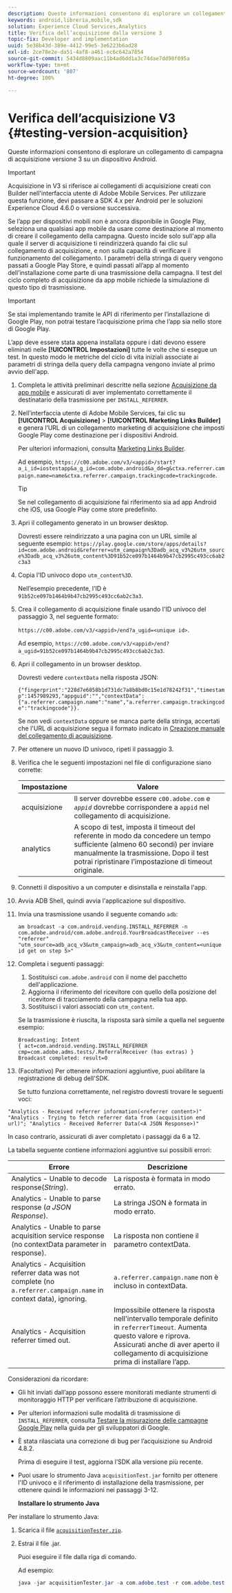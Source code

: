 ```yaml
---
description: Queste informazioni consentono di esplorare un collegamento di campagna di acquisizione versione 3 su un dispositivo Android.
keywords: android,libreria,mobile,sdk
solution: Experience Cloud Services,Analytics
title: Verifica dell’acquisizione dalla versione 3
topic-fix: Developer and implementation
uuid: 5e38b43d-389e-4412-99e5-3e6223b6ad28
exl-id: 2ce78e2e-da51-4af8-a461-ec6c642a7854
source-git-commit: 5434d8809aac11b4ad6dd1a3c74dae7dd98f095a
workflow-type: tm+mt
source-wordcount: '807'
ht-degree: 100%

---
```


# Verifica dell’acquisizione V3  {#testing-version-acquisition}

Queste informazioni consentono di esplorare un collegamento di campagna di acquisizione versione 3 su un dispositivo Android.

>[!IMPORTANT]
>
>Acquisizione in V3 si riferisce ai collegamenti di acquisizione creati con Builder nell&#39;interfaccia utente di Adobe Mobile Services. Per utilizzare questa funzione, devi passare a SDK 4.x per Android per le soluzioni Experience Cloud 4.6.0 o versione successiva.

Se l’app per dispositivi mobili non è ancora disponibile in Google Play, seleziona una qualsiasi app mobile da usare come destinazione al momento di creare il collegamento della campagna. Questo incide solo sull&#39;app alla quale il server di acquisizione ti reindirizzerà quando fai clic sul collegamento di acquisizione, e non sulla capacità di verificare il funzionamento del collegamento. I parametri della stringa di query vengono passati a Google Play Store, e quindi passati all’app al momento dell’installazione come parte di una trasmissione della campagna. Il test del ciclo completo di acquisizione da app mobile richiede la simulazione di questo tipo di trasmissione.

>[!IMPORTANT]
>
>Se stai implementando tramite le API di riferimento per l’installazione di Google Play, non potrai testare l’acquisizione prima che l’app sia nello store di Google Play.

L’app deve essere stata appena installata oppure i dati devono essere eliminati nelle **[!UICONTROL Impostazioni]** tutte le volte che si esegue un test. In questo modo le metriche del ciclo di vita iniziali associate ai parametri di stringa della query della campagna vengono inviate al primo avvio dell&#39;app.

1. Completa le attività preliminari descritte nella sezione [Acquisizione da app mobile](/help/android/acquisition-main/acquisition.md) e assicurati di aver implementato correttamente il destinatario della trasmissione per `INSTALL_REFERRER`.

1. Nell’interfaccia utente di Adobe Mobile Services, fai clic su **[!UICONTROL Acquisizione]** > **[!UICONTROL Marketing Links Builder]** e genera l’URL di un collegamento marketing di acquisizione che imposti Google Play come destinazione per i dispositivi Android.

   Per ulteriori informazioni, consulta [Marketing Links Builder](/help/using/acquisition-main/c-marketing-links-builder/c-marketing-links-builder.md).

   Ad esempio, `https://c00.adobe.com/v3/<appid>/start?a_i_id=iostestapp&a_g_id=com.adobe.android&a_dd=g&ctxa.referrer.campaign.name=name&ctxa.referrer.campaign.trackingcode=trackingcode`.

   >[!TIP]
   >
   >Se nel collegamento di acquisizione fai riferimento sia ad app Android che iOS, usa Google Play come store predefinito.

1. Apri il collegamento generato in un browser desktop.

   Dovresti essere reindirizzato a una pagina con un URL simile al seguente esempio:
   `https://play.google.com/store/apps/details?id=com.adobe.android&referrer=utm_campaign%3Dadb_acq_v3%26utm_source%3Dadb_acq_v3%26utm_content%3D91b52ce097b1464b9b47cb2995c493cc6ab2c3a3`

1. Copia l&#39;ID univoco dopo `utm_content%3D`.

   Nell’esempio precedente, l’ID è `91b52ce097b1464b9b47cb2995c493cc6ab2c3a3`.

1. Crea il collegamento di acquisizione finale usando l&#39;ID univoco del passaggio 3, nel seguente formato:

   `https://c00.adobe.com/v3/<appid>/end?a_ugid=<unique id>`.

   Ad esempio, `https://c00.adobe.com/v3/<appid>/end?a_ugid=91b52ce097b1464b9b47cb2995c493cc6ab2c3a3`.

1. Apri il collegamento in un browser desktop.

   Dovresti vedere `contextData` nella risposta JSON:

   `{"fingerprint":"228d7e6058b1d731dc7a8b8bd0c15e1d78242f31","timestamp":1457989293,"appguid":"","contextData":{"a.referrer.campaign.name":"name","a.referrer.campaign.trackingcode":"trackingcode"}}.`

   Se non vedi `contextData` oppure se manca parte della stringa, accertati che l&#39;URL di acquisizione segua il formato indicato in [Creazione manuale del collegamento di acquisizione](/help/using/acquisition-main/c-marketing-links-builder/acquisition-link-manual.md).
1. Per ottenere un nuovo ID univoco, ripeti il passaggio 3.
1. Verifica che le seguenti impostazioni nel file di configurazione siano corrette:

   | Impostazione | Valore |
   |--- |--- |
   | acquisizione | Il server dovrebbe essere `c00.adobe.com` e *`appid`* dovrebbe corrispondere a `appid` nel collegamento di acquisizione. |
   | analytics | A scopo di test, imposta il timeout del referente in modo da concedere un tempo sufficiente (almeno 60 secondi) per inviare manualmente la trasmissione. Dopo il test potrai ripristinare l’impostazione di timeout originale. |

1. Connetti il dispositivo a un computer e disinstalla e reinstalla l&#39;app.
1. Avvia ADB Shell, quindi avvia l&#39;applicazione sul dispositivo.
1. Invia una trasmissione usando il seguente comando `adb`:

   `am broadcast -a com.android.vending.INSTALL_REFERRER -n com.adobe.android/com.adobe.android.YourBroadcastReceiver --es "referrer" "utm_source=adb_acq_v3&utm_campaign=adb_acq_v3&utm_content=<unique id get on step 5>"`

1. Completa i seguenti passaggi:
   1. Sostituisci `com.adobe.android` con il nome del pacchetto dell&#39;applicazione.
   1. Aggiorna il riferimento del ricevitore con quello della posizione del ricevitore di tracciamento della campagna nella tua app.
   1. Sostituisci i valori associati con `utm_content`.

   Se la trasmissione è riuscita, la risposta sarà simile a quella nel seguente esempio:

   ```
   Broadcasting: Intent
   { act=com.android.vending.INSTALL_REFERRER cmp=com.adobe.adms.tests/.ReferralReceiver (has extras) }
   Broadcast completed: result=0
   ```

1. (Facoltativo) Per ottenere informazioni aggiuntive, puoi abilitare la registrazione di debug dell&#39;SDK.

   Se tutto funziona correttamente, nel registro dovresti trovare le seguenti voci:

`"Analytics - Received referrer information(<referrer content>)"   "Analytics - Trying to fetch referrer data from (acquisition end url)"; "Analytics - Received Referrer Data(<A JSON Response>)"`

In caso contrario, assicurati di aver completato i passaggi da 6 a 12.

La tabella seguente contiene informazioni aggiuntive sui possibili errori:

| Errore | Descrizione |
|--- |--- |
| Analytics - Unable to decode response(*String*). | La risposta è formata in modo errato. |
| Analytics - Unable to parse response (*a JSON Response*). | La stringa JSON è formata in modo errato. |
| Analytics - Unable to parse acquisition service response (no contextData parameter in response). | La risposta non contiene il parametro contextData. |
| Analytics - Acquisition referrer data was not complete (no `a.referrer.campaign.name` in context data), ignoring. | `a.referrer.campaign.name`  non è incluso in contextData. |
| Analytics - Acquisition referrer timed out. | Impossibile ottenere la risposta nell&#39;intervallo temporale definito in `referrerTimeout`. Aumenta questo valore e riprova.  Assicurati anche di aver aperto il collegamento di acquisizione prima di installare l’app. |

Considerazioni da ricordare:

* Gli hit inviati dall’app possono essere monitorati mediante strumenti di monitoraggio HTTP per verificare l’attribuzione di acquisizione.
* Per ulteriori informazioni sulle modalità di trasmissione di `INSTALL_REFERRER`, consulta [Testare la misurazione delle campagne Google Play](https://developers.google.com/analytics/solutions/testing-play-campaigns) nella guida per gli sviluppatori di Google.

* È stata rilasciata una correzione di bug per l’acquisizione su Android 4.8.2.

   Prima di eseguire il test, aggiorna l’SDK alla versione più recente.

* Puoi usare lo strumento Java `acquisitionTest.jar` fornito per ottenere l&#39;ID univoco e il riferimento di installazione della trasmissione, per ottenere quindi le informazioni nei passaggi 3-12.

   **Installare lo strumento Java**

Per installare lo strumento Java:

1. Scarica il file [`acquisitionTester.zip`](/help/android/assets/acquisitionTester.zip).

1. Estrai il file .jar.

   Puoi eseguire il file dalla riga di comando.

   Ad esempio:

   ```java
   java -jar acquisitionTester.jar -a com.adobe.test -r com.adobe.test.ReferrerReceiver -l "https://c00.adobe.com/v3/appid/start?a_i_id=123456&a_g_id=com.adobe.test&a_dd=i&ctxa.referrer.campaign.name=name&ctxa.referrer.campaign.trackingcode=1234
   ```
